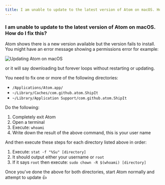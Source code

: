 ```yaml
---
title: I am unable to update to the latest version of Atom on macOS. How do I fix this?
---
```

### I am unable to update to the latest version of Atom on macOS. How do I fix this?

Atom shows there is a new version available but the version fails to install. You might have an error message showing a permissions error for example:

![Updating Atom on macOS](../../images/update-atom-macos.jpeg)

or it will say downloading but forever loops without restarting or updating.

You need to fix one or more of the following directories:

* `/Applications/Atom.app/`
* `~/Library/Caches/com.github.atom.ShipIt`
* `~/Library/Application Support/com.github.atom.ShipIt`

Do the following:

1. Completely exit Atom
1. Open a terminal
1. Execute: `whoami`
1. Write down the result of the above command, this is your user name

And then execute these steps for each directory listed above in order:

1. Execute: `stat -f "%Su" [directory]`
1. It should output either your username or `root`
1. If it says `root` then execute: `sudo chown -R $(whoami) [directory]`

Once you've done the above for both directories, start Atom normally and attempt to update :+1:
